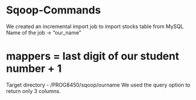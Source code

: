 # Sqoop-Commands

We created an incremental import job to import stocks table from MySQL
Name of the job → “our_name”
# mappers = last digit of our student number + 1
Target directory - /PROG8450/sqoop/ourname
We used the query option to return only 3 columns.

